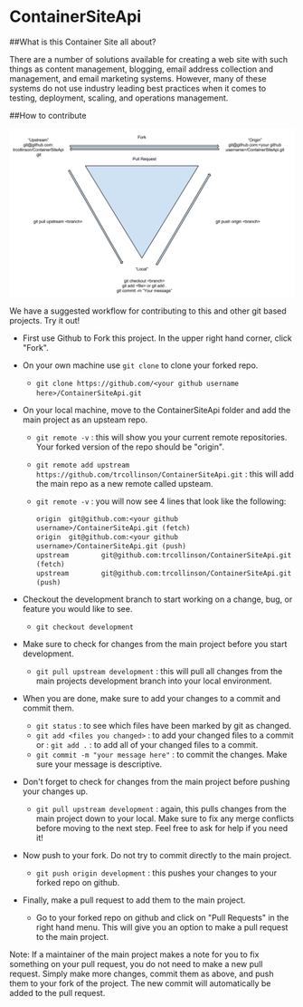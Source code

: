 ContainerSiteApi
================

##What is this Container Site all about?

There are a number of solutions available for creating a web site with such things as content management, blogging, email address collection and management, and email marketing systems. However, many of these systems do not use industry leading best practices when it comes to testing, deployment, scaling, and operations management.


##How to contribute

![Go with the Flow](Github_Flow.png)

We have a suggested workflow for contributing to this and other git based projects. Try it out!

- First use Github to Fork this project. In the upper right hand corner, click "Fork".
- On your own machine use `git clone` to clone your forked repo.
	- `git clone https://github.com/<your github username here>/ContainerSiteApi.git` 
- On your local machine, move to the ContainerSiteApi folder and add the main project as an upsteam repo.
	- `git remote -v` : this will show you your current remote repositories. Your forked version of the repo should be "origin".
	- `git remote add upstream https://github.com/trcollinson/ContainerSiteApi.git` : this will add the main repo as a new remote called upsteam.
	- `git remote -v` : you will now see 4 lines that look like the following:

		```
		origin  git@github.com:<your github username>/ContainerSiteApi.git (fetch)
		origin  git@github.com:<your github username>/ContainerSiteApi.git (push)
		upstream        git@github.com:trcollinson/ContainerSiteApi.git (fetch)
		upstream        git@github.com:trcollinson/ContainerSiteApi.git (push)
		```

- Checkout the development branch to start working on a change, bug, or feature you would like to see.
	- `git checkout development`
- Make sure to check for changes from the main project before you start development.
	- `git pull upstream development` : this will pull all changes from the main projects development branch into your local environment.
- When you are done, make sure to add your changes to a commit and commit them.
	- `git status` : to see which files have been marked by git as changed.
	- `git add <files you changed>` : to add your changed files to a commit or : `git add .` : to add all of your changed files to a commit.
	- `git commit -m "your message here"` : to commit the changes. Make sure your message is descriptive.
- Don't forget to check for changes from the main project before pushing your changes up.
	- `git pull upstream development` : again, this pulls changes from the main project down to your local. Make sure to fix any merge conflicts before moving to the next step. Feel free to ask for help if you need it!
- Now push to your fork. Do not try to commit directly to the main project.
	- `git push origin development` : this pushes your changes to your forked repo on github.
- Finally, make a pull request to add them to the main project.
	- Go to your forked repo on github and click on "Pull Requests" in the right hand menu. This will give you an option to make a pull request to the main project.

Note: If a maintainer of the main project makes a note for you to fix something on your pull request, you do not need to make a new pull request. Simply make more changes, commit them as above, and push them to your fork of the project. The new commit will automatically be added to the pull request.

